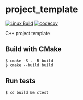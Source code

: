 # project_template

[![Linux Build](https://github.com/fklemme/project_template/workflows/Linux/badge.svg)](https://github.com/fklemme/project_template/actions?query=workflow%3ALinux)
[![codecov](https://codecov.io/gh/fklemme/project_template/branch/master/graph/badge.svg)](https://codecov.io/gh/fklemme/project_template)

C++ project template

## Build with CMake

    $ cmake -S . -B build
    $ cmake --build build

## Run tests

    $ cd build && ctest
